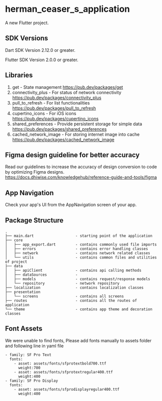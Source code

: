 # herman_ceaser_s_application

A new Flutter project.

## SDK Versions

Dart SDK Version 2.12.0 or greater.

Flutter SDK Version 2.0.0 or greater.

## Libraries


1. get - State management
https://pub.dev/packages/get
2. connectivity_plus - For status of network connectivity
https://pub.dev/packages/connectivity_plus
3. pull_to_refresh - For list functionalities
https://pub.dev/packages/pull_to_refresh
4. cupertino_icons - For iOS icons
https://pub.dev/packages/cupertino_icons
5. shared_preferences - Provide persistent storage for simple data
https://pub.dev/packages/shared_preferences
6. cached_network_image - For storing internet image into cache
https://pub.dev/packages/cached_network_image

## Figma design guideline for better accuracy

Read our guidelines to increase the accuracy of design conversion to code by optimizing Figma designs.
https://docs.dhiwise.com/knowledgehub/reference-guide-and-tools/figma

## App Navigation

Check your app's UI from the AppNavigation screen of your app.

## Package Structure

```
.
├── main.dart                   - starting point of the application
├── core
│   ├── app_export.dart         - contains commonly used file imports 
│   ├── errors                  - contains error handling classes                  
│   ├── network                 - contains network related classes
│   └── utils                   - contains common files and utilities of project
├── data
│   ├── apiClient               - contains api calling methods
│   ├── dataSources             -     
│   ├── models                  - contains request/response models 
│   └── repository              - network repository
├── localization                - contains localization classes
├── presentation               
│   └── screens                 - contains all screens
├── routes                      - contains all the routes of application
└── theme                       - contains app theme and decoration classes
```
## Font Assets
 We were unable to find fonts, Please add fonts manually to assets folder and following line in yaml file 
```
- family: SF Pro Text
  fonts:
	- asset: assets/fonts/sfprotextbold700.ttf
	  weight:700
	- asset: assets/fonts/sfprotextregular400.ttf
	  weight:400
- family: SF Pro Display
  fonts:
	- asset: assets/fonts/sfprodisplayregular400.ttf
	  weight:400
```
